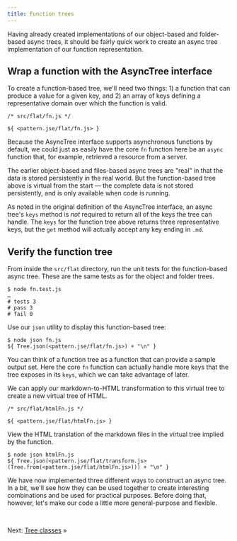 ```yaml
---
title: Function trees
---
```


Having already created implementations of our object-based and folder-based async trees, it should be fairly quick work to create an async tree implementation of our function representation.

## Wrap a function with the AsyncTree interface

To create a function-based tree, we'll need two things: 1) a function that can produce a value for a given key, and 2) an array of keys defining a representative domain over which the function is valid.

```${'js'}
/* src/flat/fn.js */

${ <pattern.jse/flat/fn.js> }
```

Because the AsyncTree interface supports asynchronous functions by default, we could just as easily have the core `fn` function here be an `async` function that, for example, retrieved a resource from a server.

The earlier object-based and files-based async trees are "real" in that the data is stored persistently in the real world. But the function-based tree above is virtual from the start — the complete data is not stored persistently, and is only available when code is running.

As noted in the original definition of the AsyncTree interface, an async tree's `keys` method is _not_ required to return all of the keys the tree can handle. The `keys` for the function tree above returns three representative keys, but the `get` method will actually accept any key ending in `.md`.

## Verify the function tree

<span class="tutorialStep"></span> From inside the `src/flat` directory, run the unit tests for the function-based async tree. These are the same tests as for the object and folder trees.

```console
$ node fn.test.js
…
# tests 3
# pass 3
# fail 0
```

<span class="tutorialStep"></span> Use our `json` utility to display this function-based tree:

```console
$ node json fn.js
${ Tree.json(<pattern.jse/flat/fn.js>) + "\n" }
```

You can think of a function tree as a function that can provide a sample output set. Here the core `fn` function can actually handle more keys that the tree exposes in its `keys`, which we can take advantage of later.

We can apply our markdown-to-HTML transformation to this virtual tree to create a new virtual tree of HTML.

```${'js'}
/* src/flat/htmlFn.js */

${ <pattern.jse/flat/htmlFn.js> }
```

<span class="tutorialStep"></span> View the HTML translation of the markdown files in the virtual tree implied by the function.

```console
$ node json htmlFn.js
${ Tree.json(<pattern.jse/flat/transform.js>(Tree.from(<pattern.jse/flat/htmlFn.js>))) + "\n" }
```

We have now implemented three different ways to construct an async tree. In a bit, we'll see how they can be used together to create interesting combinations and be used for practical purposes. Before doing that, however, let's make our code a little more general-purpose and flexible.

&nbsp;

Next: [Tree classes](classes.html) »
